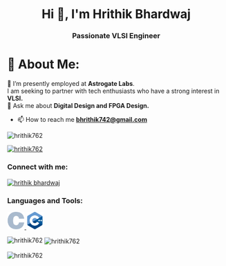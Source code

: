 <h1 align="center">Hi 👋, I'm Hrithik Bhardwaj</h1>
<h3 align="center">Passionate VLSI Engineer</h3>

# 💫 About Me:
🔭 I’m presently employed at **Astrogate Labs**.<br>I am seeking to partner with tech enthusiasts who have a strong interest in **VLSI.**<br>💬 Ask me about **Digital Design and FPGA Design.**
<br>

- 📫 How to reach me **bhrithik742@gmail.com**
<p align="left"> <img src="https://komarev.com/ghpvc/?username=hrithik762&label=Profile%20views&color=0e75b6&style=flat" alt="hrithik762" /> </p>

<p align="left"> <a href="https://github.com/ryo-ma/github-profile-trophy"><img src="https://github-profile-trophy.vercel.app/?username=hrithik762" alt="hrithik762" /></a> </p>

<h3 align="left">Connect with me:</h3>
<p align="left">
<a href="https://linkedin.com/in/hrithik bhardwaj" target="blank"><img align="center" src="https://raw.githubusercontent.com/rahuldkjain/github-profile-readme-generator/master/src/images/icons/Social/linked-in-alt.svg" alt="hrithik bhardwaj" height="30" width="40" /></a>
</p>

<h3 align="left">Languages and Tools:</h3>
<p align="left"> <a href="https://www.cprogramming.com/" target="_blank" rel="noreferrer"> <img src="https://raw.githubusercontent.com/devicons/devicon/master/icons/c/c-original.svg" alt="c" width="40" height="40"/> </a> <a href="https://www.w3schools.com/cpp/" target="_blank" rel="noreferrer"> <img src="https://raw.githubusercontent.com/devicons/devicon/master/icons/cplusplus/cplusplus-original.svg" alt="cplusplus" width="40" height="40"/> </a> </p>

<p><img align="left" src="https://github-readme-stats.vercel.app/api/top-langs?username=hrithik762&show_icons=true&locale=en&layout=compact" alt="hrithik762" /></p>

<p>&nbsp;<img align="center" src="https://github-readme-stats.vercel.app/api?username=hrithik762&show_icons=true&locale=en" alt="hrithik762" /></p>

<p><img align="center" src="https://github-readme-streak-stats.herokuapp.com/?user=hrithik762&" alt="hrithik762" /></p>
